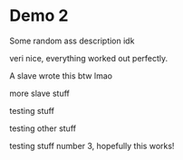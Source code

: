 # Demo 2

Some random ass description idk

veri nice, everything worked out perfectly.

A slave wrote this btw lmao

more slave stuff


testing stuff

testing other stuff

testing stuff number 3, hopefully this works!


